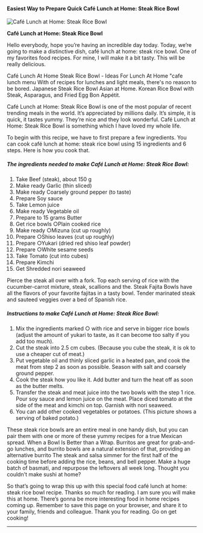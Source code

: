            

#### Easiest Way to Prepare Quick Café Lunch at Home: Steak Rice Bowl

![Café Lunch at Home: Steak Rice Bowl](https://img-global.cpcdn.com/recipes/5815462913900544/751x532cq70/cafe-lunch-at-home-steak-rice-bowl-recipe-main-photo.jpg)

**Café Lunch at Home: Steak Rice Bowl**

Hello everybody, hope you’re having an incredible day today. Today, we’re going to make a distinctive dish, café lunch at home: steak rice bowl. One of my favorites food recipes. For mine, I will make it a bit tasty. This will be really delicious.

Café Lunch At Home Steak Rice Bowl - Ideas For Lunch At Home "cafe lunch menu With of recipes for lunches and light meals, there's no reason to be bored. Japanese Steak Rice Bowl Asian at Home. Korean Rice Bowl with Steak, Asparagus, and Fried Egg Bon Appétit.

Café Lunch at Home: Steak Rice Bowl is one of the most popular of recent trending meals in the world. It’s appreciated by millions daily. It’s simple, it is quick, it tastes yummy. They’re nice and they look wonderful. Café Lunch at Home: Steak Rice Bowl is something which I have loved my whole life.

To begin with this recipe, we have to first prepare a few ingredients. You can cook café lunch at home: steak rice bowl using 15 ingredients and 6 steps. Here is how you cook that.

##### The ingredients needed to make Café Lunch at Home: Steak Rice Bowl:

1.  Take Beef (steak), about 150 g
2.  Make ready Garlic (thin sliced)
3.  Make ready Coarsely ground pepper (to taste)
4.  Prepare Soy sauce
5.  Take Lemon juice
6.  Make ready Vegetable oil
7.  Prepare to 15 grams Butter
8.  Get rice bowls ○Plain cooked rice
9.  Make ready ○Mizuna (cut up roughly)
10.  Prepare ○Shiso leaves (cut up roughly)
11.  Prepare ○Yukari (dried red shiso leaf powder)
12.  Prepare ○White sesame seeds
13.  Take Tomato (cut into cubes)
14.  Prepare Kimchi
15.  Get Shredded nori seaweed

Pierce the steak all over with a fork. Top each serving of rice with the cucumber-carrot mixture, steak, scallions and the. Steak Fajita Bowls have all the flavors of your favorite fajitas in a tasty bowl. Tender marinated steak and sauteed veggies over a bed of Spanish rice.

##### Instructions to make Café Lunch at Home: Steak Rice Bowl:

1.  Mix the ingredients marked ○ with rice and serve in bigger rice bowls (adjust the amount of yukari to taste, as it can become too salty if you add too much).
2.  Cut the steak into 2.5 cm cubes. (Because you cube the steak, it is ok to use a cheaper cut of meat.)
3.  Put vegetable oil and thinly sliced garlic in a heated pan, and cook the meat from step 2 as soon as possible. Season with salt and coarsely ground pepper.
4.  Cook the steak how you like it. Add butter and turn the heat off as soon as the butter melts.
5.  Transfer the steak and meat juice into the two bowls with the step 1 rice. Pour soy sauce and lemon juice on the meat. Place diced tomato at the side of the meat and kimchi on top. Garnish with nori seaweed.
6.  You can add other cooked vegetables or potatoes. (This picture shows a serving of baked potato.)

These steak rice bowls are an entire meal in one handy dish, but you can pair them with one or more of these yummy recipes for a true Mexican spread. When a Bowl Is Better than a Wrap. Burritos are great for grab-and-go lunches, and burrito bowls are a natural extension of that, providing an alternative burrito The steak and salsa simmer for the first half of the cooking time before adding the rice, beans, and bell pepper. Make a huge batch of basmati, and repurpose the leftovers all week long. Thought you couldn't make sushi at home?

So that’s going to wrap this up with this special food café lunch at home: steak rice bowl recipe. Thanks so much for reading. I am sure you will make this at home. There’s gonna be more interesting food in home recipes coming up. Remember to save this page on your browser, and share it to your family, friends and colleague. Thank you for reading. Go on get cooking!

* * *